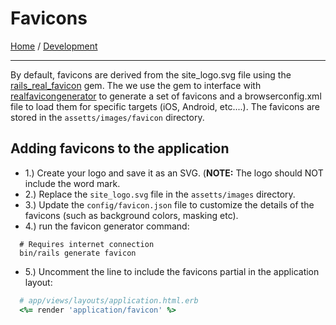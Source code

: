 # Favicons
[Home](./README.md) / [Development](development/README.md)

___

By default, favicons are derived from the site_logo.svg file using the [rails_real_favicon](https://github.com/RealFaviconGenerator/rails_real_favicon) gem. The we use the gem to interface with [realfavicongenerator](https://realfavicongenerator.net/favicon/ruby_on_rails) to generate a set of favicons and a browserconfig.xml file to load them for specific targets (iOS, Android, etc....). The favicons are stored in the `assetts/images/favicon` directory.  

## Adding favicons to the application

- 1.) Create your logo and save it as an SVG. (**NOTE:** The logo should NOT include the word mark. 
- 2.) Replace the `site_logo.svg` file in the `assetts/images` directory.
- 3.) Update the ```config/favicon.json``` file to customize the details of the favicons (such as background colors, masking etc). 
- 4.) run the favicon generator command:

```shell
  # Requires internet connection
  bin/rails generate favicon
```

- 5.) Uncomment the line to include the favicons partial in the application layout:

```ruby
  # app/views/layouts/application.html.erb
  <%= render 'application/favicon' %> 
```
